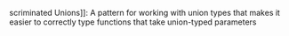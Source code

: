 scriminated Unions]]: A pattern for working with union types that makes it easier to correctly type functions that take union-typed parameters